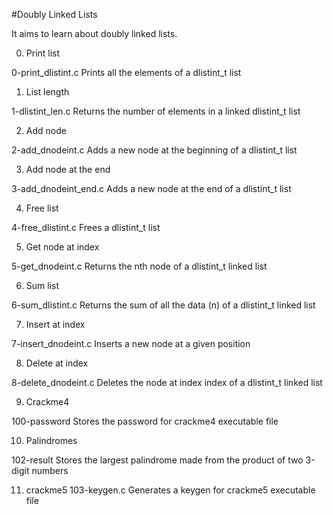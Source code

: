   #Doubly Linked Lists

It aims to learn about doubly linked lists.

0. Print list

0-print_dlistint.c	Prints all the elements of a dlistint_t list

1. List length

1-dlistint_len.c	Returns the number of elements in a linked dlistint_t list

2. Add node

2-add_dnodeint.c	Adds a new node at the beginning of a dlistint_t list

3. Add node at the end

3-add_dnodeint_end.c	Adds a new node at the end of a dlistint_t list

4. Free list

4-free_dlistint.c	Frees a dlistint_t list

5. Get node at index

5-get_dnodeint.c	Returns the nth node of a dlistint_t linked list

6. Sum list

6-sum_dlistint.c	Returns the sum of all the data (n) of a dlistint_t linked list

7. Insert at index

7-insert_dnodeint.c	Inserts a new node at a given position

8. Delete at index

8-delete_dnodeint.c	Deletes the node at index index of a dlistint_t linked list

9. Crackme4

100-password	Stores the password for crackme4 executable file

10. Palindromes

102-result	Stores the largest palindrome made from the product of two 3-digit numbers

11. crackme5
103-keygen.c	Generates a keygen for crackme5 executable file
